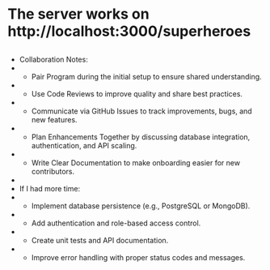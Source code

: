 # The server works on http://localhost:3000/superheroes
##
 * Collaboration Notes:
 * - Pair Program during the initial setup to ensure shared understanding.
 * - Use Code Reviews to improve quality and share best practices.
 * - Communicate via GitHub Issues to track improvements, bugs, and new features.
 * - Plan Enhancements Together by discussing database integration, authentication, and API scaling.
 * - Write Clear Documentation to make onboarding easier for new contributors.
 *
 * If I had more time:
 * - Implement database persistence (e.g., PostgreSQL or MongoDB).
 * - Add authentication and role-based access control.
 * - Create unit tests and API documentation.
 * - Improve error handling with proper status codes and messages.
##
